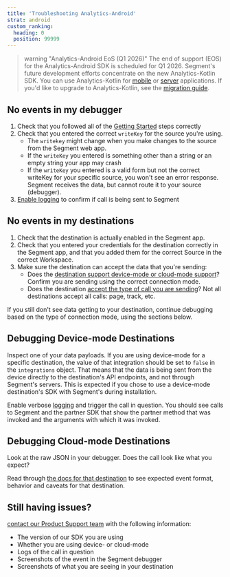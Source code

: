 ```yaml
---
title: 'Troubleshooting Analytics-Android'
strat: android
custom_ranking:
  heading: 0
  position: 99999
---
```


> warning "Analytics-Android EoS (Q1 2026)"
> The end of support (EOS) for the Analytics-Android SDK is scheduled for Q1 2026. Segment's future development efforts concentrate on the new Analytics-Kotlin SDK. You can use Analytics-Kotlin for [mobile](/docs/connections/sources/catalog/libraries/mobile/kotlin-android/) or [server](/docs/connections/sources/catalog/libraries/server/kotlin) applications. If you'd like to upgrade to Analytics-Kotlin, see the [migration guide](/docs/connections/sources/catalog/libraries/mobile/kotlin-android/migration/). 

## No events in my debugger

1. Check that you followed all of the [Getting Started](/docs/connections/sources/catalog/libraries/mobile/android/#getting-started) steps correctly
2. Check that you entered the correct `writeKey` for the source you're using.
    - The `writekey` might change when you make changes to the source from the Segment web app.
    - If the `writeKey` you entered is something other than a string or an empty string your app may crash
    - If the `writeKey` you entered is a valid form but not the correct writeKey for your specific source, you won't see an error response. Segment receives the data, but cannot route it to your source (debugger).
3. [Enable logging](/docs/connections/sources/catalog/libraries/mobile/android/#adding-debug-logging) to confirm if call is being sent to Segment


## No events in my destinations

1. Check that the destination is actually enabled in the Segment app.
2. Check that you entered your credentials for the destination correctly in the Segment app, and that you added them for the correct Source in the correct Workspace.
3. Make sure the destination can accept the data that you're sending:
   - Does the [destination support device-mode or cloud-mode support](/docs/connections/destinations/cmodes-compare/)? Confirm you are sending using the correct connection mode.
   - Does the destination [accept the type of call you are sending](/docs/connections/destinations/methods-compare/)? Not all destinations accept all calls: page, track, etc.


If you still don't see data getting to your destination, continue debugging based on the type of connection mode, using the sections below.


## Debugging Device-mode Destinations

Inspect one of your data payloads. If you are using device-mode for a specific destination, the value of that integration should be set to `false` in the `integrations` object. That means that the data is being sent from the device directly to the destination's API endpoints, and not through Segment's servers. This is expected if you chose to use a device-mode destination's SDK with Segment's during installation.

Enable verbose [logging](/docs/connections/sources/catalog/libraries/mobile/android/#adding-debug-logging) and trigger the call in question. You should see calls to Segment and the partner SDK that show the partner method that was invoked and the arguments with which it was invoked. 

## Debugging Cloud-mode Destinations

Look at the raw JSON in your debugger.  Does the call look like what you expect?

Read through [the docs for that destination](/docs/connections/destinations/catalog/) to see expected event format, behavior and caveats for that destination.

## Still having issues?

[contact our Product Support team](https://segment.com/help/contact/) with the following information:

- The version of our SDK you are using
- Whether you are using device- or cloud-mode
- Logs of the call in question
- Screenshots of the event in the Segment debugger
- Screenshots of what you are seeing in your destination
